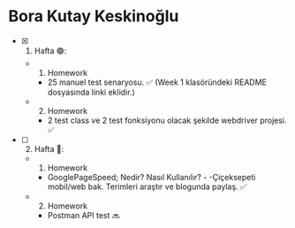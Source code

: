 # Bora Kutay Keskinoğlu

- [x] 1. Hafta 🟢:
  - 1. Homework
      - 25 manuel test senaryosu. ✅ (Week 1 klasöründeki README dosyasında linki eklidir.)
  - 2. Homework
      - 2 test class ve 2 test fonksiyonu olacak şekilde webdriver projesi. ✅
      
- [ ] 2. Hafta 🔴:
  - 1. Homework
      - GooglePageSpeed; Nedir? Nasıl Kullanılır? - -Çiçeksepeti mobil/web bak. Terimleri araştır ve blogunda paylaş. ✅
  - 2. Homework
      - Postman API test 🔜
